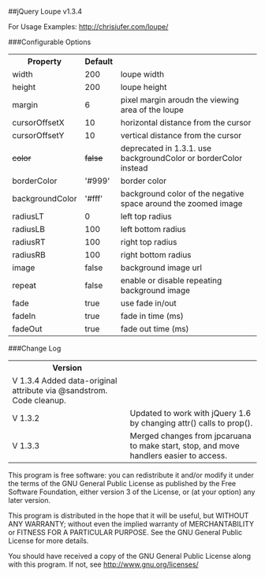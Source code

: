##jQuery Loupe v1.3.4

For Usage Examples:
http://chrisiufer.com/loupe/


###Configurable Options

<table border="0" cellspacing="5" cellpadding="5">
		<tr><th>Property</th><th>Default</th><th></th></tr>
		<tr><td>width</td><td>200</td><td>loupe width</td></tr>
		<tr><td>height</td><td>200</td><td>loupe height</td></tr>
		<tr><td>margin</td><td>6</td><td>pixel margin aroudn the viewing area of the loupe</td></tr>
		<tr><td>cursorOffsetX</td><td>10</td><td>horizontal distance from the cursor</td></tr>
		<tr><td>cursorOffsetY</td><td>10</td><td>vertical distance from the cursor</td></tr>
		<tr><td><s>color</s></td><td><s>false</s></td><td>deprecated in 1.3.1. use backgroundColor or borderColor instead</td></tr>
		<tr><td>borderColor</td><td>'#999'</td><td>border color</td></tr>
		<tr><td>backgroundColor</td><td>'#fff'</td><td>background color of the negative space around the zoomed image</td></tr>
		<tr><td>radiusLT</td><td>0</td><td>left top radius</td></tr>
		<tr><td>radiusLB</td><td>100</td><td>left bottom radius</td></tr>
		<tr><td>radiusRT</td><td>100</td><td>right top radius</td></tr>
		<tr><td>radiusRB</td><td>100</td><td>right bottom radius</td></tr>
		<tr><td>image</td><td>false</td><td>background image url</td></tr>
		<tr><td>repeat</td><td>false</td><td>enable or disable repeating background image</td></tr>
		<tr><td>fade</td><td>true</td><td>use fade in/out</td></tr>
		<tr><td>fadeIn</td><td>true</td><td>fade in time (ms)</td></tr>
		<tr><td>fadeOut</td><td>true</td><td>fade out time (ms)</td></tr>
	</table>


###Change Log
<table border="0" cellspacing="5" cellpadding="5">
		<tr><th>Version</th><th></th></tr>
		<tr><td>V 1.3.4 Added data-original attribute via @sandstrom. Code cleanup.</td></tr>
		<tr><td>V 1.3.2</td><td>Updated to work with jQuery 1.6 by changing attr() calls to prop().</td></tr>
		<tr><td>V 1.3.3</td><td>Merged changes from jpcaruana to make start, stop, and move handlers easier to access.</td></tr>
	</table>	




This program is free software: you can redistribute it and/or modify
it under the terms of the GNU General Public License as published by
the Free Software Foundation, either version 3 of the License, or
(at your option) any later version.

This program is distributed in the hope that it will be useful,
but WITHOUT ANY WARRANTY; without even the implied warranty of
MERCHANTABILITY or FITNESS FOR A PARTICULAR PURPOSE.  See the
GNU General Public License for more details.

You should have received a copy of the GNU General Public License
along with this program.  If not, see <http://www.gnu.org/licenses/>